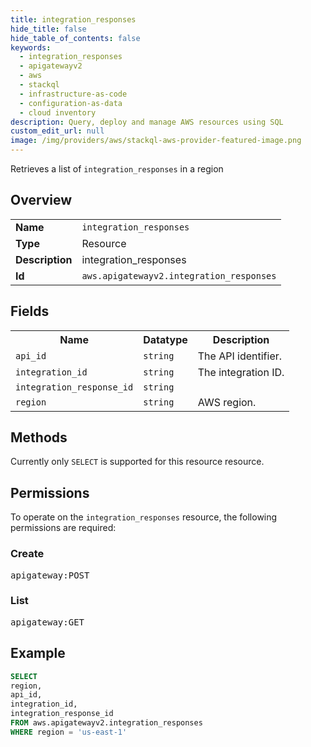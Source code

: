 ```yaml
---
title: integration_responses
hide_title: false
hide_table_of_contents: false
keywords:
  - integration_responses
  - apigatewayv2
  - aws
  - stackql
  - infrastructure-as-code
  - configuration-as-data
  - cloud inventory
description: Query, deploy and manage AWS resources using SQL
custom_edit_url: null
image: /img/providers/aws/stackql-aws-provider-featured-image.png
---
```

Retrieves a list of <code>integration_responses</code> in a region

## Overview
<table><tbody>
<tr><td><b>Name</b></td><td><code>integration_responses</code></td></tr>
<tr><td><b>Type</b></td><td>Resource</td></tr>
<tr><td><b>Description</b></td><td>integration_responses</td></tr>
<tr><td><b>Id</b></td><td><code>aws.apigatewayv2.integration_responses</code></td></tr>
</tbody></table>

## Fields
<table><tbody>
<tr><th>Name</th><th>Datatype</th><th>Description</th></tr>
<tr><td><code>api_id</code></td><td><code>string</code></td><td>The API identifier.</td></tr>
<tr><td><code>integration_id</code></td><td><code>string</code></td><td>The integration ID.</td></tr>
<tr><td><code>integration_response_id</code></td><td><code>string</code></td><td></td></tr>
<tr><td><code>region</code></td><td><code>string</code></td><td>AWS region.</td></tr>

</tbody></table>

## Methods
Currently only <code>SELECT</code> is supported for this resource resource.

## Permissions

To operate on the <code>integration_responses</code> resource, the following permissions are required:

### Create
<pre>
apigateway:POST</pre>

### List
<pre>
apigateway:GET</pre>


## Example
```sql
SELECT
region,
api_id,
integration_id,
integration_response_id
FROM aws.apigatewayv2.integration_responses
WHERE region = 'us-east-1'
```
